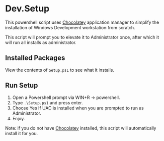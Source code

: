 Dev.Setup
=========

This powershell script uses [Chocolatey][choco] application manager to simplify the installation of Windows Development workstation from scratch.

This script will prompt you to elevate it to Administrator once, after which it will run all installs as administrator.

## Installed Packages

View the contents of `Setup.ps1` to see what it installs.

## Run Setup

1. Open a Powershell prompt via WIN+R -> powershell.
2. Type `.\Setup.ps1` and press enter.
3. Choose Yes If UAC is installed when you are prompted to run as Administrator.  
4. Enjoy.


Note: if you do not have [Chocolatey][choco] installed, this script will automatically install it for you.


[choco]: http://chocolatey.org/

